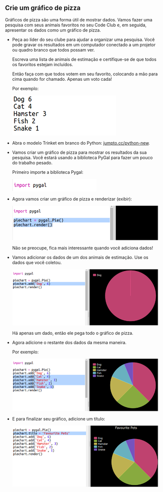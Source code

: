 ## Crie um gráfico de pizza

Gráficos de pizza são uma forma útil de mostrar dados. Vamos fazer uma pesquisa com seus animais favoritos no seu Code Club e, em seguida, apresentar os dados como um gráfico de pizza.

+ Peça ao líder do seu clube para ajudar a organizar uma pesquisa. Você pode gravar os resultados em um computador conectado a um projetor ou quadro branco que todos possam ver.
    
    Escreva uma lista de animais de estimação e certifique-se de que todos os favoritos estejam incluídos.
    
    Então faça com que todos votem em seu favorito, colocando a mão para cima quando for chamado. Apenas um voto cada!
    
    Por exemplo:
    
    ![captura de tela](images/pets-favourite.png)

+ Abra o modelo Trinket em branco do Python: <a href="http://jumpto.cc/python-new" target="_blank">jumpto.cc/python-new</a>.

+ Vamos criar um gráfico de pizza para mostrar os resultados da sua pesquisa. Você estará usando a biblioteca PyGal para fazer um pouco do trabalho pesado.
    
    Primeiro importe a biblioteca Pygal:
    
    ![captura de tela](images/pets-pygal.png)

+ Agora vamos criar um gráfico de pizza e renderizar (exibir):
    
    ![captura de tela](images/pets-pie.png)
    
    Não se preocupe, fica mais interessante quando você adiciona dados!

+ Vamos adicionar os dados de um dos animais de estimação. Use os dados que você coletou.
    
    ![captura de tela](images/pets-add.png)
    
    Há apenas um dado, então ele pega todo o gráfico de pizza.

+ Agora adicione o restante dos dados da mesma maneira.
    
    Por exemplo:
    
    ![captura de tela](images/pets-add-all.png)

+ E para finalizar seu gráfico, adicione um título:
    
    ![captura de tela](images/pets-title.png)